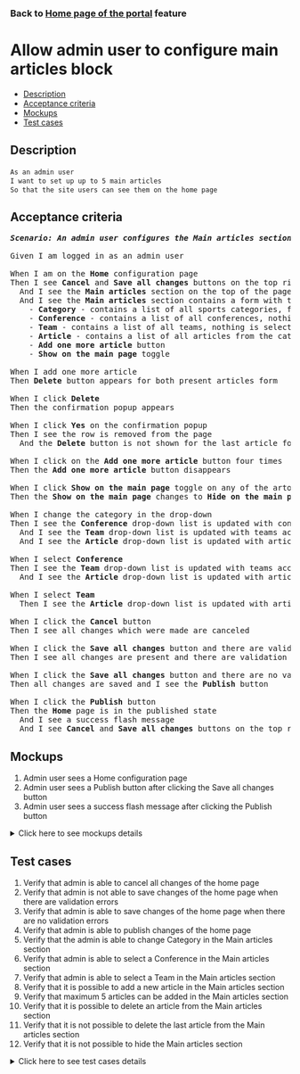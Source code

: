 ### Back to [Home page of the portal](../../) feature

# Allow admin user to configure main articles block

- [Description](#description)
- [Acceptance criteria](#acceptance-criteria)
- [Mockups](#mockups)
- [Test cases](#test-cases)

## Description

    As an admin user
    I want to set up up to 5 main articles
    So that the site users can see them on the home page

## Acceptance criteria

<pre>
<b><i>Scenario: An admin user configures the Main articles section on the home page</i></b>

Given I am logged in as an admin user

When I am on the <b>Home</b> configuration page
Then I see <b>Cancel</b> and <b>Save all changes</b> buttons on the top right corner
  And I see the <b>Main articles</b> section on the top of the page
  And I see the <b>Main articles</b> section contains a form with the followingfields:
    - <b>Category</b> - contains a list of all sports categories, first category from the list is selected by default, is required
    - <b>Conference</b> - contains a list of all conferences, nothing is selected by default
    - <b>Team</b> - contains a list of all teams, nothing is selected by default
    - <b>Article</b> - contains a list of all articles from the category, is required
    - <b>Add one more article</b> button
    - <b>Show on the main page</b> toggle

When I add one more article
Then <b>Delete</b> button appears for both present articles form

When I click <b>Delete</b>
Then the confirmation popup appears

When I click <b>Yes</b> on the confirmation popup
Then I see the row is removed from the page
  And the <b>Delete</b> button is not shown for the last article form

When I click on the <b>Add one more article</b> button four times
Then the <b>Add one more article</b> button disappears

When I click <b>Show on the main page</b> toggle on any of the artocle form
Then the <b>Show on the main page</b> changes to <b>Hide on the main page</b>

When I change the category in the drop-down
Then I see the <b>Conference</b> drop-down list is updated with conferences from the selected category
  And I see the <b>Team</b> drop-down list is updated with teams according to the selected category
  And I see the <b>Article</b> drop-down list is updated with articles according to the selected category

When I select <b>Conference</b>
Then I see the <b>Team</b> drop-down list is updated with teams according to the selected conference 
  And I see the <b>Article</b> drop-down list is updated with articles according to the selected conference

When I select <b>Team</b>
  Then I see the <b>Article</b> drop-down list is updated with articles according to the selected team

When I click the <b>Cancel</b> button
Then I see all changes which were made are canceled

When I click the <b>Save all changes</b> button and there are validation errors
Then I see all changes are present and there are validation errors highlighted

When I click the <b>Save all changes</b> button and there are no validation errors
Then all changes are saved and I see the <b>Publish</b> button

When I click the <b>Publish</b> button
Then the <b>Home</b> page is in the published state
  And I see a success flash message
  And I see <b>Cancel</b> and <b>Save all changes</b> buttons on the top right corner
</pre>

## Mockups

1. Admin user sees a Home configuration page
2. Admin user sees a Publish button after clicking the Save all changes button
3. Admin user sees a success flash message after clicking the Publish button

<details>
  <summary>Click here to see mockups details</summary>

**1. Admin user sees a Home configuration page:**

![Admin user sees a Home configuration page](/products/sport_news_portal/web_application_features/home_page/images/home_configuration.png)

**2. Admin user sees a Publish button after clicking the Save all changes button:**

![Admin user sees a Publish button after clicking the Save all changes button](/products/sport_news_portal/web_application_features/home_page/images/home_configuration_publish_button.png)

**3. Admin user sees a success flash message after clicking the Publish button:**

![Admin user sees a success flash message after clicking the Publish button](/products/sport_news_portal/web_application_features/home_page/images/success_publish.png)

</details>

## Test cases

1. Verify that admin is able to cancel all changes of the home page
2. Verify that admin is not able to save changes of the home page when there are validation errors
3. Verify that admin is able to save changes of the home page when there are no validation errors
4. Verify that admin is able to publish changes of the home page
5. Verify that the admin is able to change Category in the Main articles section
6. Verify that admin is able to select a Conference in the Main articles section
7. Verify that admin is able to select a Team in the Main articles section
8. Verify that it is possible to add a new article in the Main articles section
9. Verify that maximum 5 articles can be added in the Main articles section
10. Verify that it is possible to delete an article from the Main articles section
11. Verify that it is not possible to delete the last article from the Main articles section
12. Verify that it is not possible to hide the Main articles section

<details>
  <summary>Click here to see test cases details</summary>

### **#1. Verify that admin is able to cancel all changes of the home page**

|Preconditions|Steps|Expected result
--------------|-----|----------
|- Log in by admin account</br>- Go to the <b>Home</b> configuration page</br>- There are some unpublished changes|1) Click <b>Cancel</b> button|1) All changes are canceled|

### **#2. Verify that admin is not able to save changes of the home page when there are validation errors**

|Preconditions|Steps|Expected result
--------------|-----|----------
|- Log in by admin account</br>- Go to the <b>Home</b> configuration page|1) Leave required fields empty</br>2) Click the <b>Save all changes</b> button|2) Error messages about empty required fields appear. All changes are present but not saved|

### **#3. Verify that admin is able to save changes of the home page when there are no validation errors**

|Preconditions|Steps|Expected result
--------------|-----|----------
|- Log in by admin account</br>- Go to the <b>Home</b> configuration page|1) Fill in all required fields</br>2) Click the <b>Save all changes</b> button|2) All changes are saved. <b>Publish</b> button appears|

### **#4. Verify that admin is able to publish changes of the home page**

|Preconditions|Steps|Expected result
--------------|-----|----------
|- Log in by admin account</br>- Go to the <b>Home</b> configuration page</br>- Changes are saved|1) Click <b>Publish</b> button|1) <b>Home</b> page is in published state|

### **#5. Verify that the admin is able to change Category in the Main articles section**

|Preconditions|Steps|Expected result
--------------|-----|----------
|- Log in by admin account</br>- Go to the <b>Home</b> configuration page|1) Change the sports category in the Main articles section</br>2) Check if the <b>Conference</b>, <b>Team</b>, and <b>Article</b> drop-down lists are updated|2) The <b>Conference</b>, <b>Team</b>, and <b>Article</b> drop-down lists are updated according to the selected category|

### **#6. Verify that admin is able to select a Conference in the Main articles section**

|Preconditions|Steps|Expected result
--------------|-----|----------
|- Log in by admin account</br>- Go to the <b>Home</b> configuration page</br>- <b>Category</b> is selected|1) In the <b>Main articles</b> section, select a <b>Conference</b></br>2) Check if <b>Team</b> and <b>Article</b> drop-down lists are updated|2) The <b>Team</b> and <b>Article</b> drop-down lists are updated according to the selected conference|

### **#7. Verify that admin is able to select a Team in the Main articles section**

|Preconditions|Steps|Expected result
--------------|-----|----------
|- Log in by admin account</br>- Go to the <b>Home</b> configuration page</br>- <b>Category</b> is selected</br>- <b>Conference</b> is selected|1) In the <b>Main articles</b> section, select a <b>Team</b></br>2) Check if <b>Article</b> drop-down list is updated|2) The <b>Article</b> drop-down list is updated according to the selected team|

### **#8. Verify that it is possible to add a new article in the Main articles section**

|Preconditions|Steps|Expected result
--------------|-----|----------
|- Log in by admin account</br>- Go to the <b>Home</b> configuration page -> <b>Main articles</b> section|1) In the <b>Main articles</b> section, click <b>Add one more article </b>|1) Drop-down lists to save a new article appear (<b>Category</b> (required), <b>Conference</b>, <b>Team</b>, <b>Article</b> (required))|

### **#9. Verify that maximum 5 articles can be added in the Main articles section**

|Preconditions|Steps|Expected result
--------------|-----|----------
|- Log in by admin account</br>- Go to the <b>Home</b> configuration page -> <b>Main articles</b> section</br>- There is 1 article|1) In the <b>Main articles</b> section, click <b>Add one more article </b></br>2) Repeat steps 1 for 3 more times|2) Fields for 5 new articles appear. The <b>Add one more article </b> is not shown|

### **#10. Verify that it is possible to delete an article from the Main articles section**

|Preconditions|Steps|Expected result
--------------|-----|----------
|- Log in by admin account</br>- Go to the <b>Home</b> configuration page -> <b>Main articles</b> section</br>- There is more than one article|1) In the <b>Main articles</b> section, select any article, and then click <b>Delete</b></br>2) Click <b>Yes</b> on the confirmation popup|2) The article form is deleted|

### **#11. Verify that it is not possible to delete the last article from the Main articles section**

|Preconditions|Steps|Expected result
--------------|-----|----------
|- Log in by admin account</br>- Go to the <b>Home</b> configuration page -> <b>Main articles</b> section</br>- There are 2 articles|1) In the <b>Main articles</b> section, select any article, and then click <b>Delete</b></br>2) Click <b>Yes</b> on the confirmation popup|2) The article form is deleted. The <b>Delete</b> button is not shown for the last article form|

### **#12. Verify that it is not possible to hide the Main articles section**

|Preconditions|Steps|Expected result
--------------|-----|----------
|- Log in by admin account</br>- Go to the <b>Home</b> configuration page -> <b>Main articles</b> section|1) Examine the <b>Main articles</b> section|1) There is no show/hide toggle for the <b>Main articles</b> section,so it can’t be hidden for the users|

</details>
